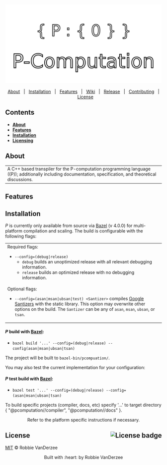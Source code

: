<h1 align="center">
<div align="center">
  <img src="./assets/images/logo/combined-social.svg" align="center" alt="P-Computation Logo"/>
</div>
</h1>

<div align="center">

[About](#About)&nbsp;&nbsp;&nbsp;|&nbsp;&nbsp;&nbsp;[Installation](#Installation-)&nbsp;&nbsp;&nbsp;|&nbsp;&nbsp;&nbsp;[Features](#Features)&nbsp;&nbsp;&nbsp;|&nbsp;&nbsp;&nbsp;[Wiki][wiki]&nbsp;&nbsp;&nbsp;|&nbsp;&nbsp;&nbsp;[Release][release]&nbsp;&nbsp;&nbsp;|&nbsp;&nbsp;&nbsp;[Contributing](CONTRIBUTING.md)&nbsp;&nbsp;&nbsp;|&nbsp;&nbsp;&nbsp;[License](LICENSE)
</div>

## Contents

* [**About**](#About)
* [**Features**](#Features)
* [**Installation**](#Installation-)
* [**Licensing**](#License-)

## About

<table>
<tr>
<td>
  A C++ based transpiler for the P-computation programming language ({P}); additionally including documentation, specification, and theoretical discussions.
</td>
</tr>
</table>

## Features

## Installation

*P* is currently only available from source via [Bazel][bazel-build] (v 4.0.0) for multi-platform compilation and scaling. The build is configurable with the following flags:

<table>
<tr>
<td>
  Required flags:

  - `--config=(debug|release)`
      - `debug` builds an unoptimized release with all relevant debugging information.
      - `release` builds an optimized release with no debugging information.
  
</td>
</tr>
<tr>
<td>
  Optional flags:

  - `--config=(asan|msan|ubsan|test) <Santizer>` compiles [Google Santizers][santizers] with the static library. This option may overwrite other options on the build. The `Santizer` can be any of `asan`, `msan`, `ubsan`, or `tsan`.

</td>
</tr>
</table>

#### *P* **build** with [Bazel][bazel-build]:

- `bazel build '...' --config=(debug|release) --config(asan|msan|ubsan|tsan)`

The project will be built to `bazel-bin/pcompuation/`.

You may also test the current implementation for your configuration:

#### *P* **test** build with [Bazel][bazel-build]:

- `bazel test '...' --config=(debug|release) --config=(asan|msan|ubsan|tsan)`

To build specific projects (compiler, docs, etc) specify '...' to target directory { "@pcomputation//compiler", "@pcomputation//docs" }.

<div align="center">Refer to the platform specific instructions if necessary.</div>

## License <img src="https://img.shields.io/github/license/robbie-vanderzee/andromeda?color=blue&style=for-the-badge" align="right" alt="License badge"/>

[MIT](LICENSE) © Robbie VanDerzee

<div align="center">
  Built with :heart: by Robbie VanDerzee
</div>

<!--
Website References
-->
[bazel-build]:https://github.com/bazelbuild/bazel
[buildkite]:https://buildkite.com/Andromeda
[santizers]:https://github.com/google/sanitizers

<!--
Wiki references
-->

<!--
Link References
-->
[release]:https://github.com/robbie-vanderzee/pcompuation/releases/ "Latest Release (external link) ➶"
[wiki]:https://github.com/robbie-vanderzee/pcompuation/wiki "Wiki (external link) ➶"


[badge-license]:https://img.shields.io/github/license/robbie-vanderzee/pcompuation?color=blue&style=for-the-badge
[badge-stars]:https://img.shields.io/github/stars/robbie-vanderzee/pcomputation?style=for-the-badge
[badge-archlinux]:https://img.shields.io/badge/-Archlinux-blue?style=for-the-badge&logo=arch-linux&logoColor=white